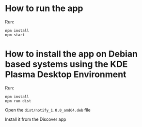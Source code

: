 # How to run the app

Run:
```
npm install
npm start
```

# How to install the app on Debian based systems using the KDE Plasma Desktop Environment

Run:
```
npm install
npm run dist
```

Open the `dist/notify_1.0.0_amd64.deb` file

Install it from the Discover app